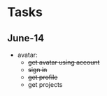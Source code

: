 # Tasks

## June-14

* avatar:
  * ~~get avatar using account~~
  * ~~sign in~~
  * ~~get profile~~
  * get projects
